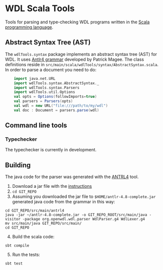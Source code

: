# WDL Scala Tools

Tools for parsing and type-checking WDL programs written in the [Scala programming language](https://www.scala-lang.org).

## Abstract Syntax Tree (AST)

The `wdlTools.syntax` package implements an abstract syntax tree (AST) for WDL. It uses [Antlr4 grammar]((https://github.com/patmagee/wdl/tree/grammar-remake)) developed by Patrick Magee. The class definitions reside in `src/main/scala/wdlTools/syntax/AbstractSyntax.scala`. In order to parse a document you need to do:

```scala
    import java.net.URL
    import wdlTools.syntax.AbstractSyntax._
    import wdlTools.syntax.Parsers
    import wdlTools.util.Options
    val opts = Options(followImports=true)
    val parsers = Parsers(opts)
    val wdl = new URL("file:///path/to/my/wdl")
    val doc : Document = parsers.parse(wdl)
```

## Command line tools

### Typechecker

The typechecker is currently in development.

## Building

The java code for the parser was generated with the [ANTRL4](https://www.antlr.org) tool.

1. Download a jar file with the [instructions](https://www.antlr.org/download.html)
2. `cd GIT_REPO`
3. Assuming you downloaded the jar file to `$HOME/antlr-4.8-complete.jar` generated java code from the grammar in this way:

```
cd GIT_REPO/src/main/antrl4
java -jar ~/antlr-4.8-complete.jar -o GIT_REPO_ROOT/src/main/java -visitor -package org.openwdl.wdl.parser WdlParser.g4 WdlLexer.g4
mv src/main/java GIT_REPO/src/main/
cd GIT_REPO
```

4. Build the scala code:
```
sbt compile
```

5. Run the tests:
```
sbt test
```

